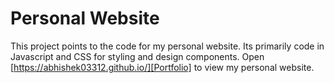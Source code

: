 # Personal Website

This project points to the code for my personal website. Its primarily code in Javascript and CSS for styling and design components. 
Open [https://abhishek03312.github.io/][Portfolio] to view my personal website.
